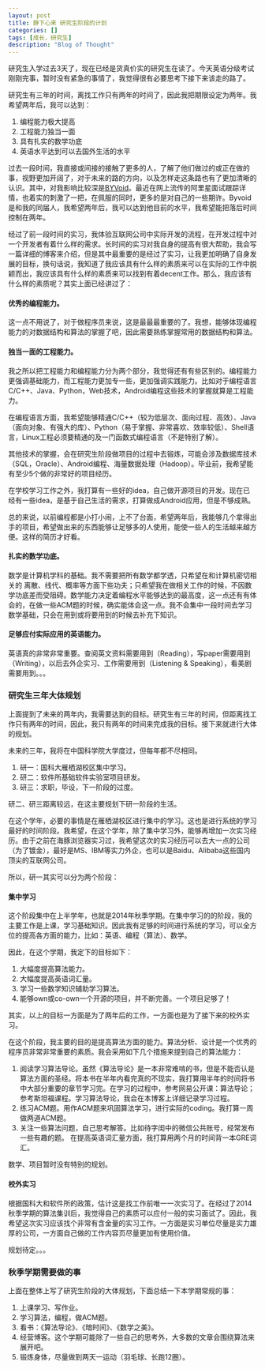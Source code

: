 ```yaml
---
layout: post
title: 静下心来 研究生阶段的计划
categories: []
tags: [成长，研究生]
description: "Blog of Thought"
---
```


研究生入学过去3天了，现在已经是货真价实的研究生在读了。今天英语分级考试刚刚完事，暂时没有紧急的事情了，我觉得很有必要思考下接下来该走的路了。

研究生有三年的时间，离找工作只有两年的时间了，因此我把期限设定为两年。我希望两年后，我可以达到：

1. 编程能力极大提高
2. 工程能力独当一面
3. 具有扎实的数学功底
4. 英语水平达到可以去国外生活的水平

过去一段时间，我直接或间接的接触了更多的人，了解了他们做过的或正在做的事，视野更加开阔了，对于未来的路的方向，以及怎样走这条路也有了更加清晰的认识。其中，对我影响比较深是[BYVoid](https://www.byvoid.com/)。最近在网上流传的阿里星面试跟踪详情，也着实的刺激了一把，在佩服的同时，更多的是对自己的一些期许。Byvoid是和我的同届人，我希望两年后，我可以达到他目前的水平，我希望能把落后时间控制在两年。

经过了前一段时间的实习，我体验互联网公司中实际开发的流程，在开发过程中对一个开发者有着什么样的需求。长时间的实习对我自身的提高有很大帮助，我会写一篇详细的博客来介绍，但是其中最重要的是经过了实习，让我更加明确了自身发展的目标，换句话说，我知道了我应该具有什么样的素质来可以在实际的工作中脱颖而出，我应该具有什么样的素质来可以找到有着decent工作。那么，我应该有什么样的素质呢？其实上面已经讲过了：

#### 优秀的编程能力。

这一点不用说了，对于做程序员来说，这是最最最重要的了。我想，能够体现编程能力的对数据结构和算法的掌握了吧，因此需要熟练掌握常用的数据结构和算法。

#### 独当一面的工程能力。

我之所以把工程能力和编程能力分为两个部分，我觉得还有有些区别的。编程能力更强调基础能力，而工程能力更加专一些，更加强调实践能力。比如对于编程语言C/C++、Java、Python，Web技术，Android编程这些技术的掌握就算是工程能力。

在编程语言方面，我希望能够精通C/C++（较为低层次、面向过程、高效）、Java（面向对象、有强大的库）、Python（易于掌握、非常喜欢、效率较低）、Shell语言，Linux工程必须要精通的及一门函数式编程语言（不是特别了解）。

其他技术的掌握，会在研究生阶段做项目的过程中去锻炼，可能会涉及数据库技术（SQL，Oracle）、Android编程、海量数据处理（Hadoop）。毕业前，我希望能有至少5个做的非常好的项目经历。

在学校学习工作之外，我打算有一些好的idea，自己做开源项目的开发。现在已经有一些idea，是基于自己生活的需求，打算做成Android应用，但是不够成熟。

总的来说，以前编程都是小打小闹，上不了台面，希望两年后，我能够几个拿得出手的项目，希望做出来的东西能够让足够多的人使用，能使一些人的生活越来越方便。这样的简历才好看。

#### 扎实的数学功底。

数学是计算机学科的基础。我不需要把所有数学都学透，只希望在和计算机密切相关的 离散、线代、概率等方面下些功夫；只希望我在做相关工作的时候，不因数学功底差而受阻碍。数学能力决定着编程水平能够达到的最高度，这一点还有有体会的，在做一些ACM题的时候，确实能体会这一点。我不会集中一段时间去学习数学基础，只会在用到或将要用到的时候去补充下知识。

#### 足够应付实际应用的英语能力。

英语真的非常非常重要。查阅英文资料需要用到（Reading），写paper需要用到（Writing），以后去外企实习、工作需要用到（Listening & Speaking），看美剧需要用到。。。

### 研究生三年大体规划
上面提到了未来的两年内，我需要达到的目标。研究生有三年的时间，但距离找工作只有两年的时间，因此，我只有两年的时间来完成我的目标。接下来就进行大体的规划。

未来的三年，我将在中国科学院大学度过，但每年都不尽相同。

1. 研一：国科大雁栖湖校区集中学习。
2. 研二：软件所基础软件实验室项目研发。
3. 研三：求职，毕设，下一阶段的过度。

研二、研三距离较远，在这主要规划下研一阶段的生活。

在这个学年，必要的事情是在雁栖湖校区进行集中的学习。这也是进行系统的学习最好的时间阶段。我希望，在这个学年，除了集中学习外，能够再增加一次实习经历。由于之前在海豚浏览器实习过，我希望这次的实习经历可以去大一点的公司（为了镀金），最好是MS、IBM等实力外企，也可以是Baidu、Alibaba这些国内顶尖的互联网公司。

所以，研一其实可以分为两个阶段：

#### 集中学习

这个阶段集中在上半学年，也就是2014年秋季学期。在集中学习的的阶段，我的主要工作是上课，学习基础知识。因此我有足够的时间进行系统的学习，可以全方位的提高各方面的能力，比如：英语、编程（算法）、数学。

因此，在这个学期，我定下的目标如下：

1. 大幅度提高算法能力。
2. 大幅度提高英语词汇量。
3. 学习一些数学知识辅助学习算法。
4. 能够own或co-own一个开源的项目，并不断完善。一个项目足够了！

其实，以上的目标一方面是为了两年后的工作，一方面也是为了接下来的校外实习。

在这个阶段，我主要的目的是提高算法方面的能力。算法分析、设计是一个优秀的程序员非常非常重要的素质。我会采用如下几个措施来提到自己的算法能力：

1. 阅读学习算法导论。虽然《算法导论》是一本非常难啃的书，但是不能否认是算法方面的圣经。将本书在半年内看完真的不现实，我打算用半年的时间将书中大部分重要的章节学习完。在学习的过程中，参考网易公开课：算法导论；参考斯坦福课程。学习算法导论，我会在本博客上详细记录学习过程。
2. 练习ACM题。用作ACM题来巩固算法学习，进行实际的coding。我打算一周做两道ACM题。
3. 关注一些算法问题，自己思考解答。比如待字闺中的微信公共账号，经常发布一些有趣的题。
在提高英语词汇量方面，我打算用两个月的时间背一本GRE词汇。

数学、项目暂时没有特别的规划。

#### 校外实习

根据国科大和软件所的政策，估计这是找工作前唯一一次实习了。在经过了2014秋季学期的算法集训后，我觉得自己的素质可以应付一般的实习面试了。因此，我希望这次实习应该找个非常有含金量的实习工作。一方面是实习单位尽量是实力雄厚的公司，一方面自己做的工作内容页尽量更加有使用价值。

规划待定。。。

### 秋季学期需要做的事
上面在整体上写了研究生阶段的大体规划，下面总结一下本学期常规的事：

1. 上课学习、写作业。
2. 学习算法，编程，做ACM题。
3. 看书：《算法导论》、《暗时间》、《数学之美》。
4. 经营博客。这个学期可能除了一些自己的思考外，大多数的文章会围绕算法来展开吧。
4. 锻炼身体，尽量做到两天一运动（羽毛球、长跑12圈）。
